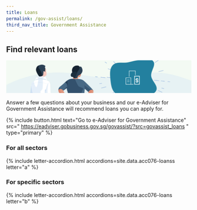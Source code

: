 ```yaml
---
title: Loans
permalink: /gov-assist/loans/
third_nav_title: Government Assistance
---
```


## Find relevant loans

![Loans](/images/grow/RunandGrow_Loans.jpg)

Answer a few questions about your business and our e-Adviser for Government Assistance will recommend loans you can apply for.

{% include button.html text="Go to e-Adviser for Government Assistance" src="
https://eadviser.gobusiness.gov.sg/govassist/?src=govassist_loans
" type="primary" %}

### For all sectors

{% include letter-accordion.html accordions=site.data.acc076-loanss letter="a" %}

### For specific sectors

{% include letter-accordion.html accordions=site.data.acc076-loans letter="b" %}

<script src="/jquery/jquery.min.js"></script>
<script src="/jquery/bp-menu-new-tab.js"></script>